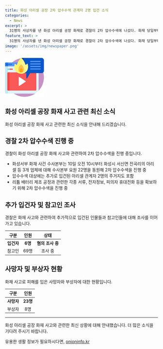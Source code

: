 ```yaml
---
title: 화성 아리셀 공장 2차 압수수색 관계자 2명 입건 소식
categories:
  - News
excerpt: >
  31명의 사상자를 낸 화성 아리셀 공장 화재로 경찰이 2차 압수수색에 나섰다. 화재 당일부터 관계자들을 입건하고 전자정보 등 압수했으며, 추가 분석이 필요하다며 2차 압수수색을 진행 중이다. 현재 기업 관계자 6명이 업무상과실치사상 혐의를 받고 조사 중이다. 화재로 23명 사망, 8명 부상 등 비극이 발생한 이후, 관련된 수사가 더욱 활발히 진행되고 있다.
feature_text: >
  31명의 사상자를 낸 화성 아리셀 공장 화재로 경찰이 2차 압수수색에 나섰다. 화재 당일부터 관계자들을 입건하고 전자정보 등 압수했으며, 추가 분석이 필요하다며 2차 압수수색을 진행 중이다. 현재 기업 관계자 6명이 업무상과실치사상 혐의를 받고 조사 중이다. 화재로 23명 사망, 8명 부상 등 비극이 발생한 이후, 관련된 수사가 더욱 활발히 진행되고 있다.
image: '/assets/img/newspaper.png'
---
```


<p><img src="/assets/img/news.png" alt="rentncar 속보" /></p>

<p><body></p>

<h2 data-ke-size="size26">화성 아리셀 공장 화재 사고 관련 최신 소식</h2>

<p data-ke-size="size16">화성 아리셀 공장 화재 사고 관련한 최신 소식을 안내해 드리겠습니다.</p>

<h2 data-ke-size="size24">경찰 2차 압수수색 진행 중</h2>

<p data-ke-size="size16">경찰이 화성 아리셀 공장 화재 사고와 관련하여 2차 압수수색을 진행 중입니다.</p>

<ul>
<li>화성서부 화재 사건 수사본부는 10일 오전 10시부터 화성시 서신면 전곡리의 아리셀 등 3개 업체에 대해 수사본부 요원 22명을 동원해 2차 압수수색을 진행 중</li>
<li>압수수색 대상에는 추가로 입건된 아리셀 관계자 2명의 주거지도 포함</li>
<li>리튬 배터리 제조 공정과 관련한 각종 서류, 전자정보, 피의자 휴대전화 등을 확보하기 위해 2차 압수수색을 진행 중</li>
</ul>

<h2 data-ke-size="size24">추가 입건자 및 참고인 조사</h2>

<p data-ke-size="size16">경찰은 화재 사고와 관련하여 추가적으로 입건된 인물들과 참고인들에 대해 조사를 이어가고 있습니다.</p>

<table>
<thead>
<tr>
<th style="text-align: center;">구분</th>
<th style="text-align: center;">인원</th>
<th style="text-align: center;">상태</th>
</tr>
</thead>
<tbody>
<tr>
<td style="text-align: center;"><b>입건자</b></td>
<td style="text-align: center;"><b>6명</b></td>
<td style="text-align: center;"><b>혐의 조사 중</b></td>
</tr>
<tr>
<td style="text-align: center;">참고인</td>
<td style="text-align: center;">69명</td>
<td style="text-align: center;">조사 중</td>
</tr>
</tbody>
</table>

<h2 data-ke-size="size24">사망자 및 부상자 현황</h2>

<p data-ke-size="size16">화재 사고로 피해를 입은 사망자와 부상자에 대한 현황입니다.</p>

<table>
<thead>
<tr>
<th style="text-align: center;">구분</th>
<th style="text-align: center;">인원</th>
</tr>
</thead>
<tbody>
<tr>
<td style="text-align: center;"><b>사망자</b></td>
<td style="text-align: center;"><b>23명</b></td>
</tr>
<tr>
<td style="text-align: center;">부상자</td>
<td style="text-align: center;">8명</td>
</tr>
</tbody>
</table>

<hr>

<p data-ke-size="size16">화성 아리셀 공장 화재 사고와 관련한 최신 상황에 대해 안내했습니다. 더 많은 소식을 기다려 주시기 바랍니다.</p>

<p></body></p>
유용한 생활 정보가 필요하시다면, <a href="https://onioninfo.kr" rel="dofollow">onioninfo.kr</a>


